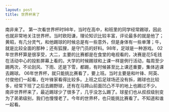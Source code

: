 ```yaml
---
layout: post
title: 世界杯来了
---
```

南非来了。
第一次看世界杯时98年，当时在高中，和班里的同学经常踢球，因此也就非常地关注世界杯。当时欧阳谦，理论知识比较丰富，评论最多的就是他了；黄昭，有几分灵气，和他踢球的时候总是有一些意外，但是身体有一些单薄；牛，就是比较全面的那种；还有狐狸，是守门员的好料。98年，足球是一种游戏。
02年世界杯算是很享受，大二，主要的比赛都是在食堂的电视看的，决赛是花5毛钱在活动中心的投影屏幕上看的。大学的时候踢球和上课一样是例行活动，每周至少踢两次，不论刮风、下雨、还是下雪，都踢，有时候甚至比上课还重要，集体逃课去踢球。
06年世界杯，就只能挑比赛看了，要上班。当时主要是和叶锋、阿英、付俊他们一起看，在叶锋家看得比较多。上班之后足球场还没有拆，踢球也比较多，经常下班了之后去踢野球，还有在马蹄山前面凹凸不平的地上也踢过不少。
南非世界杯来了，最近踢球少了很多了，几乎没怎么踢了。球星们也从叔叔级别变为了弟弟级别，我们也慢慢老了。今年的世界杯，也只能挑比赛看了。不知道和谁一起看。
